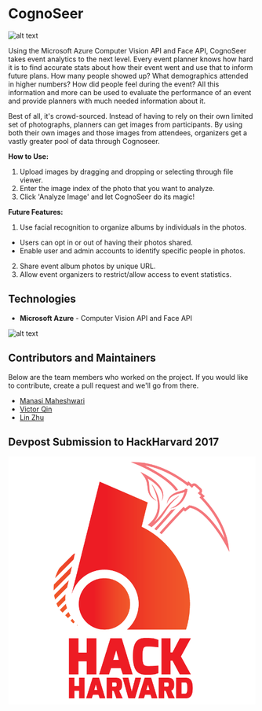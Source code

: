 # CognoSeer
![alt text](https://image.ibb.co/nH7m5m/sun_305283_960_720.png)

Using the Microsoft Azure Computer Vision API and Face API, CognoSeer takes event analytics to the next level. Every event planner knows how hard it is to find accurate stats about how their event went and use that to inform future plans. How many people showed up? What demographics attended in higher numbers? How did people feel during the event? All this information and more can be used to evaluate the performance of an event and provide planners with much needed information about it. 

Best of all, it's crowd-sourced. Instead of having to rely on their own limited set of photographs, planners can get images from participants. By using both their own images and those images from attendees, organizers get a vastly greater pool of data through Cognoseer.

**How to Use:**
1. Upload images by dragging and dropping or selecting through file viewer.
2. Enter the image index of the photo that you want to analyze.
3. Click 'Analyze Image' and let CognoSeer do its magic!

**Future Features:**
1. Use facial recognition to organize albums by individuals in the photos.
  * Users can opt in or out of having their photos shared. 
  * Enable user and admin accounts to identify specific people in photos.
2. Share event album photos by unique URL. 
3. Allow event organizers to restrict/allow access to event statistics.

## Technologies
* <p> <b>Microsoft Azure</b> - Computer Vision API and Face API</p>
![alt text](https://www.westconcomstor.com/content/dam/wcgcom/Global/Cloud/Vendors/Microsoft/Azure/Azure%20cloud.png)

## Contributors and Maintainers
Below are the team members who worked on the project. If you would like to contribute, create a pull request and we'll go from there.

- [Manasi Maheshwari](https://github.com/manasi-m)
- [Victor Qin](https://github.com/kvothey)
- [Lin Zhu](https://github.com/linsanity00)

## Devpost Submission to HackHarvard 2017
![alt text](https://github.com/anthonyanader/timeboARd/raw/master/logos/hh_logo.png)
